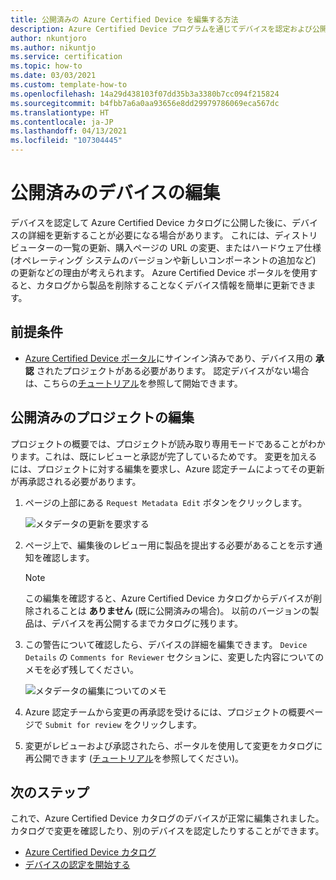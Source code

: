 ```yaml
---
title: 公開済みの Azure Certified Device を編集する方法
description: Azure Certified Device プログラムを通じてデバイスを認定および公開した後に、デバイス情報を編集するためのガイドです。
author: nkuntjoro
ms.author: nikuntjo
ms.service: certification
ms.topic: how-to
ms.date: 03/03/2021
ms.custom: template-how-to
ms.openlocfilehash: 14a29d438103f07dd35b3a3380b7cc094f215824
ms.sourcegitcommit: b4fbb7a6a0aa93656e8dd29979786069eca567dc
ms.translationtype: HT
ms.contentlocale: ja-JP
ms.lasthandoff: 04/13/2021
ms.locfileid: "107304445"
---
```

# <a name="edit-your-published-device"></a>公開済みのデバイスの編集

デバイスを認定して Azure Certified Device カタログに公開した後に、デバイスの詳細を更新することが必要になる場合があります。 これには、ディストリビューターの一覧の更新、購入ページの URL の変更、またはハードウェア仕様 (オペレーティング システムのバージョンや新しいコンポーネントの追加など) の更新などの理由が考えられます。 Azure Certified Device ポータルを使用すると、カタログから製品を削除することなくデバイス情報を簡単に更新できます。

## <a name="prerequisites"></a>前提条件

- [Azure Certified Device ポータル](https://certify.azure.com)にサインイン済みであり、デバイス用の **承認** されたプロジェクトがある必要があります。 認定デバイスがない場合は、こちらの[チュートリアル](tutorial-01-creating-your-project.md)を参照して開始できます。

## <a name="editing-your-published-project"></a>公開済みのプロジェクトの編集

プロジェクトの概要では、プロジェクトが読み取り専用モードであることがわかります。これは、既にレビューと承認が完了しているためです。 変更を加えるには、プロジェクトに対する編集を要求し、Azure 認定チームによってその更新が再承認される必要があります。

1. ページの上部にある `Request Metadata Edit` ボタンをクリックします。  

    ![メタデータの更新を要求する](./media/images/request-metadata-edit.png)

1. ページ上で、編集後のレビュー用に製品を提出する必要があることを示す通知を確認します。
    > [!NOTE]
    > この編集を確認すると、Azure Certified Device カタログからデバイスが削除されることは **ありません** (既に公開済みの場合)。 以前のバージョンの製品は、デバイスを再公開するまでカタログに残ります。

1. この警告について確認したら、デバイスの詳細を編集できます。 `Device Details` の `Comments for Reviewer` セクションに、変更した内容についてのメモを必ず残してください。

    ![メタデータの編集についてのメモ](./media/images/edit-notes.png)

1. Azure 認定チームから変更の再承認を受けるには、プロジェクトの概要ページで `Submit for review` をクリックします。
1. 変更がレビューおよび承認されたら、ポータルを使用して変更をカタログに再公開できます ([チュートリアル](./tutorial-04-publishing-your-device.md)を参照してください)。

## <a name="next-steps"></a>次のステップ

これで、Azure Certified Device カタログのデバイスが正常に編集されました。 カタログで変更を確認したり、別のデバイスを認定したりすることができます。
- [Azure Certified Device カタログ](https://devicecatalog.azure.com/)
- [デバイスの認定を開始する](./tutorial-01-creating-your-project.md)
